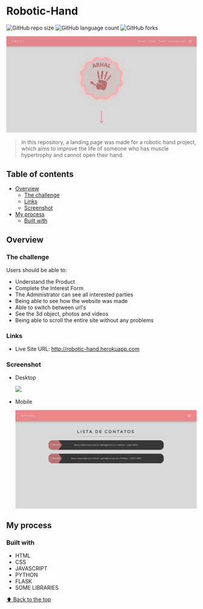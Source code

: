 # Robotic-Hand

![GitHub repo size](https://img.shields.io/github/repo-size/RafaelHDSV/Robotic-Hand?style=for-the-badge)
![GitHub language count](https://img.shields.io/github/languages/count/RafaelHDSV/Robotic-Hand?style=for-the-badge)
![GitHub forks](https://img.shields.io/github/forks/RafaelHDSV/Robotic-Hand?style=for-the-badge)

<img src="static/desktop_main.png" alt="desktop_main.png">

> In this repository, a landing page was made for a robotic hand project, which aims to improve the life of someone who has muscle hypertrophy and cannot open their hand.

## Table of contents

- [Overview](#overview)
  - [The challenge](#the-challenge)
  - [Links](#links)
  - [Screenshot](#screenshot)
- [My process](#my-process)
  - [Built with](#built-with)

## Overview

### The challenge

Users should be able to:

- Understand the Product
- Complete the Interest Form
- The Administrator can see all interested parties
- Being able to see how the website was made
- Able to switch between url's
- See the 3d object, photos and videos
- Being able to scroll the entire site without any problems

### Links

- Live Site URL: http://robotic-hand.herokuapp.com

### Screenshot

  - Desktop
  
    ![](static/desktop.png)
    
  - Mobile
    
    ![](static/desktop_2.png)

## My process

### Built with

- HTML
- CSS
- JAVASCRIPT
- PYTHON
- FLASK
- SOME LIBRARIES

[⬆ Back to the top](#robotic-hand)<br>
